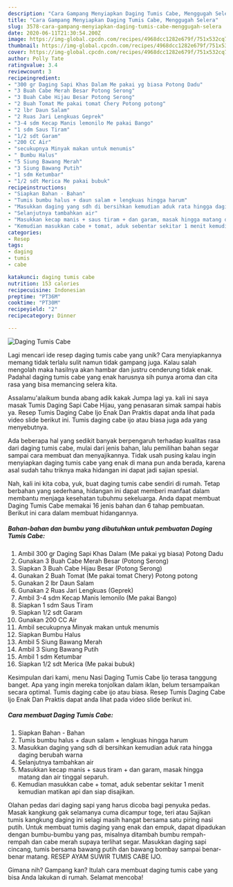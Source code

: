 ```yaml
---
description: "Cara Gampang Menyiapkan Daging Tumis Cabe, Menggugah Selera"
title: "Cara Gampang Menyiapkan Daging Tumis Cabe, Menggugah Selera"
slug: 3578-cara-gampang-menyiapkan-daging-tumis-cabe-menggugah-selera
date: 2020-06-11T21:30:54.200Z
image: https://img-global.cpcdn.com/recipes/4968dcc1282e679f/751x532cq70/daging-tumis-cabe-foto-resep-utama.jpg
thumbnail: https://img-global.cpcdn.com/recipes/4968dcc1282e679f/751x532cq70/daging-tumis-cabe-foto-resep-utama.jpg
cover: https://img-global.cpcdn.com/recipes/4968dcc1282e679f/751x532cq70/daging-tumis-cabe-foto-resep-utama.jpg
author: Polly Tate
ratingvalue: 3.4
reviewcount: 3
recipeingredient:
- "300 gr Daging Sapi Khas Dalam Me pakai yg biasa Potong Dadu"
- "3 Buah Cabe Merah Besar Potong Serong"
- "3 Buah Cabe Hijau Besar Potong Serong"
- "2 Buah Tomat Me pakai tomat Chery Potong potong"
- "2 lbr Daun Salam"
- "2 Ruas Jari Lengkuas Geprek"
- "3-4 sdm Kecap Manis lemonilo Me pakai Bango"
- "1 sdm Saus Tiram"
- "1/2 sdt Garam"
- "200 CC Air"
- "secukupnya Minyak makan untuk menumis"
- " Bumbu Halus"
- "5 Siung Bawang Merah"
- "3 Siung Bawang Putih"
- "1 sdm Ketumbar"
- "1/2 sdt Merica Me pakai bubuk"
recipeinstructions:
- "Siapkan Bahan - Bahan"
- "Tumis bumbu halus + daun salam + lengkuas hingga harum"
- "Masukkan daging yang sdh di bersihkan kemudian aduk rata hingga daging berubah warna"
- "Selanjutnya tambahkan air"
- "Masukkan kecap manis + saus tiram + dan garam, masak hingga matang dan air tinggal separuh."
- "Kemudian masukkan cabe + tomat, aduk sebentar sekitar 1 menit kemudian matikan api dan siap disajikan."
categories:
- Resep
tags:
- daging
- tumis
- cabe

katakunci: daging tumis cabe 
nutrition: 153 calories
recipecuisine: Indonesian
preptime: "PT36M"
cooktime: "PT30M"
recipeyield: "2"
recipecategory: Dinner

---
```



![Daging Tumis Cabe](https://img-global.cpcdn.com/recipes/4968dcc1282e679f/751x532cq70/daging-tumis-cabe-foto-resep-utama.jpg)

Lagi mencari ide resep daging tumis cabe yang unik? Cara menyiapkannya memang tidak terlalu sulit namun tidak gampang juga. Kalau salah mengolah maka hasilnya akan hambar dan justru cenderung tidak enak. Padahal daging tumis cabe yang enak harusnya sih punya aroma dan cita rasa yang bisa memancing selera kita.

Assalamu&#39;alaikum bunda abang adik kakak Jumpa lagi ya. kali ini saya masak Tumis Daging Sapi Cabe Hijau, yang penasaran simak sampai habis ya. Resep Tumis Daging Cabe Ijo Enak Dan Praktis dapat anda lihat pada video slide berikut ini. Tumis daging cabe ijo atau biasa juga ada yang menyebutnya.

Ada beberapa hal yang sedikit banyak berpengaruh terhadap kualitas rasa dari daging tumis cabe, mulai dari jenis bahan, lalu pemilihan bahan segar sampai cara membuat dan menyajikannya. Tidak usah pusing kalau ingin menyiapkan daging tumis cabe yang enak di mana pun anda berada, karena asal sudah tahu triknya maka hidangan ini dapat jadi sajian spesial.


Nah, kali ini kita coba, yuk, buat daging tumis cabe sendiri di rumah. Tetap berbahan yang sederhana, hidangan ini dapat memberi manfaat dalam membantu menjaga kesehatan tubuhmu sekeluarga. Anda dapat membuat Daging Tumis Cabe memakai 16 jenis bahan dan 6 tahap pembuatan. Berikut ini cara dalam membuat hidangannya.

<!--inarticleads1-->

##### Bahan-bahan dan bumbu yang dibutuhkan untuk pembuatan Daging Tumis Cabe:

1. Ambil 300 gr Daging Sapi Khas Dalam (Me pakai yg biasa) Potong Dadu
1. Gunakan 3 Buah Cabe Merah Besar (Potong Serong)
1. Siapkan 3 Buah Cabe Hijau Besar (Potong Serong)
1. Gunakan 2 Buah Tomat (Me pakai tomat Chery) Potong potong
1. Gunakan 2 lbr Daun Salam
1. Gunakan 2 Ruas Jari Lengkuas (Geprek)
1. Ambil 3-4 sdm Kecap Manis lemonilo (Me pakai Bango)
1. Siapkan 1 sdm Saus Tiram
1. Siapkan 1/2 sdt Garam
1. Gunakan 200 CC Air
1. Ambil secukupnya Minyak makan untuk menumis
1. Siapkan  Bumbu Halus
1. Ambil 5 Siung Bawang Merah
1. Ambil 3 Siung Bawang Putih
1. Ambil 1 sdm Ketumbar
1. Siapkan 1/2 sdt Merica (Me pakai bubuk)


Kesimpulan dari kami, menu Nasi Daging Tumis Cabe Ijo terasa tanggung banget. Apa yang ingin mereka tonjolkan dalam iklan, belum tersampaikan secara optimal. Tumis daging cabe ijo atau biasa. Resep Tumis Daging Cabe Ijo Enak Dan Praktis dapat anda lihat pada video slide berikut ini. 

<!--inarticleads2-->

##### Cara membuat Daging Tumis Cabe:

1. Siapkan Bahan - Bahan
1. Tumis bumbu halus + daun salam + lengkuas hingga harum
1. Masukkan daging yang sdh di bersihkan kemudian aduk rata hingga daging berubah warna
1. Selanjutnya tambahkan air
1. Masukkan kecap manis + saus tiram + dan garam, masak hingga matang dan air tinggal separuh.
1. Kemudian masukkan cabe + tomat, aduk sebentar sekitar 1 menit kemudian matikan api dan siap disajikan.


Olahan pedas dari daging sapi yang harus dicoba bagi penyuka pedas. Masak kangkung gak selamanya cuma dicampur toge, teri atau Sajikan tumis kangkung daging ini selagi masih hangat bersama satu piring nasi putih. Untuk membuat tumis daging yang enak dan empuk, dapat dipadukan dengan bumbu-bumbu yang pas, misalnya ditambah bumbu rempah-rempah dan cabe merah supaya terlihat segar. Masukkan daging sapi cincang, tumis bersama bawang putih dan bawang bombay sampai benar-benar matang. RESEP AYAM SUWIR TUMIS CABE IJO. 

Gimana nih? Gampang kan? Itulah cara membuat daging tumis cabe yang bisa Anda lakukan di rumah. Selamat mencoba!
